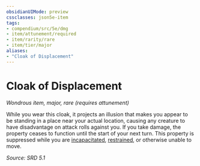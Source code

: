 ```yaml
---
obsidianUIMode: preview
cssclasses: json5e-item
tags:
- compendium/src/5e/dmg
- item/attunement/required
- item/rarity/rare
- item/tier/major
aliases: 
- "Cloak of Displacement"
---
```

# Cloak of Displacement
*Wondrous item, major, rare (requires attunement)*  


While you wear this cloak, it projects an illusion that makes you appear to be standing in a place near your actual location, causing any creature to have disadvantage on attack rolls against you. If you take damage, the property ceases to function until the start of your next turn. This property is suppressed while you are [incapacitated](TTRPG/rules/conditions.md#Incapacitated), [restrained](TTRPG/rules/conditions.md#Restrained), or otherwise unable to move.

*Source: SRD 5.1*